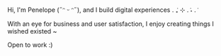 Hi, I'm Penelope (˶ᵔ ᵕ ᵔ˶), and I build digital experiences . ݁₊ ⊹ . ݁˖ . ݁ 

With an eye for business and user satisfaction, I enjoy creating things I wished existed ~

Open to work :) 
